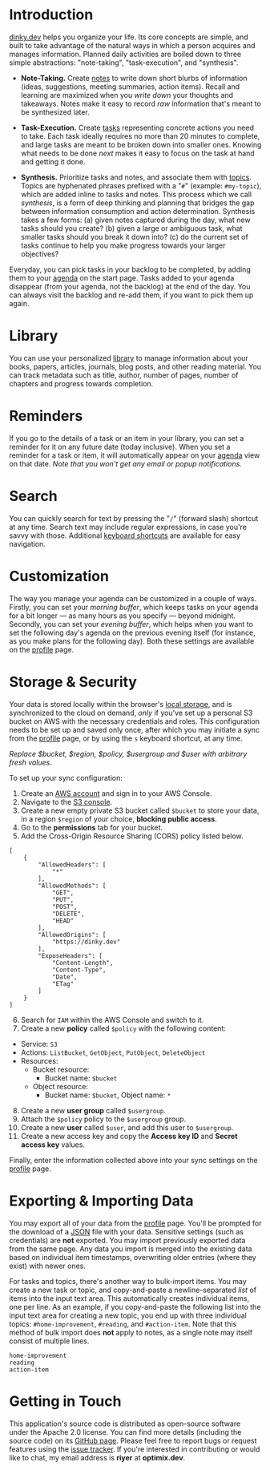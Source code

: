 # Introduction

[dinky.dev](/) helps you organize your life. Its core concepts are simple, and built to take advantage of the natural ways in which a person acquires and manages information. Planned daily activities are boiled down to three simple abstractions: "note-taking", "task-execution", and "synthesis".

* **Note-Taking.** Create [notes](/notes) to write down short blurbs of information (ideas, suggestions, meeting summaries, action items). Recall and learning are maximized when you *write down* your thoughts and takeaways. Notes make it easy to record *raw* information that's meant to be synthesized later.

* **Task-Execution.** Create [tasks](/tasks) representing concrete actions you need to take. Each task ideally requires no more than 20 minutes to complete, and large tasks are meant to be broken down into smaller ones. Knowing what needs to be done *next* makes it easy to focus on the task at hand and getting it done.

* **Synthesis.** Prioritize tasks and notes, and associate them with [topics](/topics). Topics are hyphenated phrases prefixed with a "`#`" (example: `#my-topic`), which are added inline to tasks and notes. This process which we call *synthesis*, is a form of deep thinking and planning that bridges the gap between information consumption and action determination. Synthesis takes a few forms: (a) given notes captured during the day, what new tasks should you create? (b) given a large or ambiguous task, what smaller tasks should you break it down into? (c) do the current set of tasks continue to help you make progress towards your larger objectives?

Everyday, you can pick tasks in your backlog to be completed, by adding them to your [agenda](/) on the start page. Tasks added to your agenda disappear (from your agenda, not the backlog) at the end of the day. You can always visit the backlog and re-add them, if you want to pick them up again.

# Library

You can use your personalized [library](/library) to manage information about your books, papers, articles, journals, blog posts, and other reading material. You can track metadata such as title, author, number of pages, number of chapters and progress towards completion.

# Reminders

If you go to the details of a task or an item in your library, you can set a reminder for it on any future date (today inclusive). When you set a reminder for a task or item, it will automatically appear on your [agenda](/) view on that date. *Note that you won't get any email or popup notifications.*

# Search

You can quickly search for text by pressing the "`/`" (forward slash) shortcut at any time. Search text may include regular expressions, in case you're savvy with those. Additional [keyboard shortcuts](#keyboard-shortcuts) are available for easy navigation.

# Customization

The way you manage your agenda can be customized in a couple of ways. Firstly, you can set your *morning buffer*, which keeps tasks on your agenda for a bit longer — as many hours as you specify — beyond midnight. Secondly, you can set your *evening buffer*, which helps when you want to set the following day's agenda on the previous evening itself (for instance, as you make plans for the following day). Both these settings are available on the [profile](/profile/#agenda-preferences) page.

# Storage & Security

Your data is stored locally within the browser's [local storage](https://developer.mozilla.org/en-US/docs/Web/API/Window/localStorage), and is synchronized to the cloud on demand, *only* if you've set up a personal S3 bucket on AWS with the necessary credentials and roles. This configuration needs to be set up and saved only once, after which you may initiate a sync from the [profile](/profile/#cloud-sync) page, or by using the `s` keyboard shortcut, at any time.

*Replace $bucket, $region, $policy, $usergroup and $user with arbitrary fresh values.*

To set up your sync configuration:

1. Create an [AWS account](https://aws.amazon.com) and sign in to your AWS Console.
2. Navigate to the [S3 console](https://s3.console.aws.amazon.com).
3. Create a new empty private S3 bucket called `$bucket` to store your data, in a region `$region` of your choice, **blocking public access**.
4. Go to the **permissions** tab for your bucket.
5. Add the Cross-Origin Resource Sharing (CORS) policy listed below.

```
[
    {
        "AllowedHeaders": [
            "*"
        ],
        "AllowedMethods": [
            "GET",
            "PUT",
            "POST",
            "DELETE",
            "HEAD"
        ],
        "AllowedOrigins": [
            "https://dinky.dev"
        ],
        "ExposeHeaders": [
            "Content-Length",
            "Content-Type",
            "Date",
            "ETag"
        ]
    }
]
```

6. Search for `IAM` within the AWS Console and switch to it.
7. Create a new **policy** called `$policy` with the following content:

* Service: `S3`
* Actions: `ListBucket`, `GetObject`, `PutObject`, `DeleteObject`
* Resources:
    - Bucket resource:
        - Bucket name: `$bucket`
    - Object resource:
        - Bucket name: `$bucket`, Object name: `*`

8. Create a new **user group** called `$usergroup`.
9. Attach the `$policy` policy to the `$usergroup` group.
10. Create a new **user** called `$user`, and add this user to `$usergroup`.
11. Create a new access key and copy the **Access key ID** and **Secret access key** values.

Finally, enter the information collected above into your sync settings on the [profile](/profile/#cloud-sync) page.

# Exporting & Importing Data

You may export all of your data from the [profile](/profile/#manage-your-data) page. You'll be prompted for the download of a [JSON](https://www.json.org) file with your data. Sensitive settings (such as credentials) are **not** exported. You may import previously exported data from the same page. Any data you import is merged into the existing data based on individual item timestamps, overwriting older entries (where they exist) with newer ones.

For tasks and topics, there's another way to bulk-import items. You may create a new task or topic, and copy-and-paste a newline-separated *list* of items into the input text area. This automatically creates individual items, one per line. As an example, if you copy-and-paste the following list into the input text area for creating a new topic, you end up with three individual topics: `#home-improvement`, `#reading`, and `#action-item`. Note that this method of bulk import does **not** apply to notes, as a single note may itself consist of multiple lines.

```
home-improvement
reading
action-item
```

# Getting in Touch

This application's source code is distributed as open-source software under the Apache 2.0 license. You can find more details (including the source code) on its [GitHub page](https://github.com/rri/dinky). Please feel free to report bugs or request features using the [issue tracker](https://github.com/rri/dinky/issues). If you're interested in contributing or would like to chat, my email address is **riyer** at **optimix.dev**.
